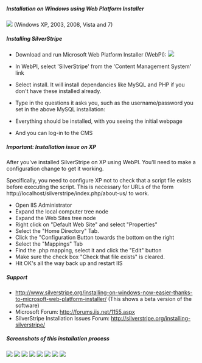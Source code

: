 
##### Installation on Windows using Web Platform Installer

![](http://doc.silverstripe.com/assets/windows.png)
(Windows XP, 2003, 2008, Vista and 7)

##### Installing SilverStripe

*  Download and run Microsoft Web Platform Installer (WebPI):
[![](http://www.silverstripe.org/assets/downloads/webpi/wpiBadgeGreen.png)](http://www.microsoft.com/web/gallery/install.aspx?appsxml=www.microsoft.com%2fweb%2fwebpi%2f2.0%2fWebApplicationList.xml&amp;appid=105)

*  In WebPI, select 'SilverStripe' from the 'Content Management System' link
*  Select install. It will install dependancies like MySQL and PHP if you don't have these installed already.
*  Type in the questions it asks you, such as the username/password you set in the above MySQL installation:
*  Everything should be installed, with you seeing the initial webpage
*  And you can log-in to the CMS

##### Important: Installation issue on XP

After you've installed SilverStripe on XP using WebPI. You'll need to make a configuration change to get it working.

Specifically, you need to configure XP not to check that a script file exists before executing the script.  This is
necessary for URLs of the form http://localhost/silverstripe/index.php/about-us/ to work.

*  Open IIS Administrator
*  Expand the local computer tree node
*  Expand the Web Sites tree node
*  Right click on "Default Web Site" and select "Properties"
*  Select the "Home Directory" Tab.
*  Click the "Configuration Button towards the bottom on the right
*  Select the "Mappings" Tab
*  Find the .php mapping, select it and click the "Edit" button
*  Make sure the check box "Check that file exists" is cleared.
*  Hit OK's all the way back up and restart IIS

##### Support

*  http://www.silverstripe.org/installing-on-windows-now-easier-thanks-to-microsoft-web-platform-installer/  (This shows
a beta version of the software)
*  Microsoft Forum: http://forums.iis.net/1155.aspx
*  SilverStripe Installation Issues Forum: http://silverstripe.org/installing-silverstripe/

##### Screenshots of this installation process

![](_images/webpi-2-a-silverstripe-choice.png)
![](_images/webpi-2-b-dependencies.png)
![](_images/webpi-2-c-downloading-and-installaing.png)
![](_images/webpi-2-d-installer-questions-step1.png)
![](_images/webpi-2-e-installer-questions-step2.png)
![](_images/webpi-2-f-success-message.png)
![](_images/webpi-2-g-silverstripe-homepage.png)
![](_images/webpi-2-h-cms-interface-working.png)
